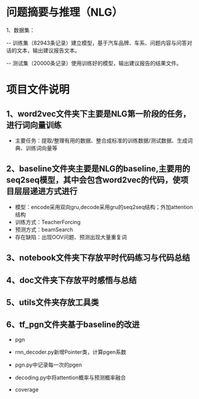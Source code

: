 # 问题摘要与推理（NLG）
1、数据集：
  
-- 训练集（82943条记录）建立模型，基于汽车品牌、车系、问题内容与问答对话的文本，输出建议报告文本。

-- 测试集（20000条记录）使用训练好的模型，输出建议报告的结果文件。

# 项目文件说明

## 1、word2vec文件夹下主要是NLG第一阶段的任务，进行词向量训练

* 主要任务：提取/整理有用的数据、整合成标准的训练数据/测试数据、生成词典、训练词向量等

## 2、baseline文件夹主要是NLG的baseline,主要用的seq2seq模型，其中会包含word2vec的代码，使项目层层递进方式进行
* 模型：encode采用双向gru,decode采用gru的seq2seq结构；外加attention结构
* 训练方式：TeacherForcing
* 预测方式：beamSearch
* 存在缺陷：出现OOV问题、预测出现大量重复词

## 3、notebook文件夹下存放平时代码练习与代码总结
## 4、doc文件夹下存放平时感悟与总结
## 5、utils文件夹存放工具类
## 6、tf_pgn文件夹基于baseline的改进
* pgn
- rnn_decoder.py新增Pointer类，计算pgen系数
 
- pgn.py中记录每一次的pgen

- decoding.py中将attention概率与预测概率融合

* coverage

